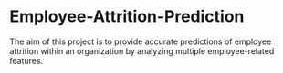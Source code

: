 # Employee-Attrition-Prediction

The aim of this project is to provide accurate predictions of employee attrition within an organization by analyzing multiple employee-related features.